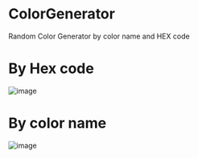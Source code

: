 # ColorGenerator
Random Color Generator by color name and HEX code

# By Hex code
![image](https://user-images.githubusercontent.com/11616766/138596083-a1df2857-4c2d-4017-ad52-ad83f80d425e.png)

# By color name

![image](https://user-images.githubusercontent.com/11616766/138596141-668e4cdd-6fe2-4165-80c3-7f4b58f1e4c4.png)
